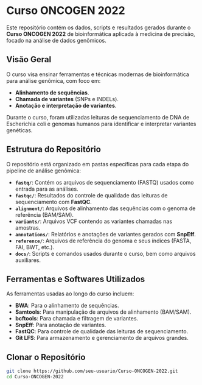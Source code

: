 # Curso ONCOGEN 2022

Este repositório contém os dados, scripts e resultados gerados durante o **Curso ONCOGEN 2022** de bioinformática aplicada à medicina de precisão, focado na análise de dados genômicos.

## Visão Geral

O curso visa ensinar ferramentas e técnicas modernas de bioinformática para análise genômica, com foco em:
- **Alinhamento de sequências**.
- **Chamada de variantes** (SNPs e INDELs).
- **Anotação e interpretação de variantes**.

Durante o curso, foram utilizadas leituras de sequenciamento de DNA de Escherichia coli e genomas humanos para identificar e interpretar variantes genéticas.

## Estrutura do Repositório

O repositório está organizado em pastas específicas para cada etapa do pipeline de análise genômica:

- **`fastq/`**: Contém os arquivos de sequenciamento (FASTQ) usados como entrada para as análises.
- **`fastqc/`**: Resultados do controle de qualidade das leituras de sequenciamento com **FastQC**.
- **`alignment/`**: Arquivos de alinhamento das sequências com o genoma de referência (BAM/SAM).
- **`variants/`**: Arquivos VCF contendo as variantes chamadas nas amostras.
- **`annotations/`**: Relatórios e anotações de variantes gerados com **SnpEff**.
- **`reference/`**: Arquivos de referência do genoma e seus índices (FASTA, FAI, BWT, etc.).
- **`docs/`**: Scripts e comandos usados durante o curso, bem como arquivos auxiliares.

## Ferramentas e Softwares Utilizados

As ferramentas usadas ao longo do curso incluem:

- **BWA**: Para o alinhamento de sequências.
- **Samtools**: Para manipulação de arquivos de alinhamento (BAM/SAM).
- **bcftools**: Para chamada e filtragem de variantes.
- **SnpEff**: Para anotação de variantes.
- **FastQC**: Para controle de qualidade das leituras de sequenciamento.
- **Git LFS**: Para armazenamento e gerenciamento de arquivos grandes.

## Clonar o Repositório
```bash
git clone https://github.com/seu-usuario/Curso-ONCOGEN-2022.git
cd Curso-ONCOGEN-2022
